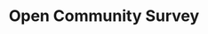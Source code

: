---
identification: '321544578'
title: Open Community Survey
description: The Open Community Survey project creates transparent reports supported by a direct collection of personal perspectives from LA residents to help The LA Department of Neighborhood Empowerment (empowerla.org) and the Los Angeles Neighborhood Councils (NCs) to understand how constituents are interacting with, and what they need from, their websites.<br /><br /> Current project&#58 NC website survey; Most NCs do not have access or resources to hire technical experts necessary to create a citywide survey so that they can use the data to create inclusive websites targeted towards the needs of their specific communities. Working with EmpowerLA and NCs, Hack for LA is providing the workforce and expertise to design and implement this survey that will give NCs a tool to understand the overall needs of their community -- beyond the people already involved in NCs.
image: /assets/images/projects/open-community-survey.jpg
alt: 'Open Community Survey accessible to three participants with different background and perspectives.'
image-hero: /assets/images/projects/open-community-survey-hero.jpg
alt-hero: 'Silhouette of buildings and houses with different colors, shapes and styles.'
leadership:
  - name: Bonnie Wolfe
    role: Agile Coach
    links:
      slack: 'https://hackforla.slack.com/team/UE1UG1YFP'
      github: 'https://github.com/ExperimentsInHonesty'
    picture: https://avatars.githubusercontent.com/ExperimentsInHonesty
  - name: Phoebe Ng
    role: UX Researcher
    links:
      slack: 'https://hackforla.slack.com/team/U01GTRX0H7X'
      github: 'https://github.com/phoebeng'
    picture: https://avatars.githubusercontent.com/phoebeng
links:
  - name: GitHub
    url: 'https://github.com/hackforla/community-survey-nc-websites'
  - name: Slack
    url: 'https://hackforla.slack.com/archives/C01H0HUDMCK'
  - name: Getting Started
    url: 'https://github.com/hackforla/community-survey-nc-websites/projects/1#card-51519391'
looking:
  - category: PM
    skill: Product Manager
  - category: PM
    skill: Product Owner
  - category: Data
    skill: Data Scientists
location:
  - Los Angeles
  - Remote
partner: EmpowerLA, various Neighborhood Councils (e.g., Westlake NC)
tools: 'ArcGIS surveys, Google Docs, Zoom'
visible: true
vertical: 'Citizen Engagement'
status: Active
---